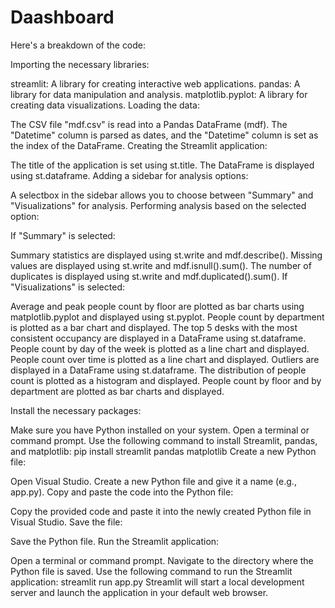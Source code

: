 # Daashboard

Here's a breakdown of the code:

Importing the necessary libraries:

streamlit: A library for creating interactive web applications.
pandas: A library for data manipulation and analysis.
matplotlib.pyplot: A library for creating data visualizations.
Loading the data:

The CSV file "mdf.csv" is read into a Pandas DataFrame (mdf).
The "Datetime" column is parsed as dates, and the "Datetime" column is set as the index of the DataFrame.
Creating the Streamlit application:

The title of the application is set using st.title.
The DataFrame is displayed using st.dataframe.
Adding a sidebar for analysis options:

A selectbox in the sidebar allows you to choose between "Summary" and "Visualizations" for analysis.
Performing analysis based on the selected option:

If "Summary" is selected:

Summary statistics are displayed using st.write and mdf.describe().
Missing values are displayed using st.write and mdf.isnull().sum().
The number of duplicates is displayed using st.write and mdf.duplicated().sum().
If "Visualizations" is selected:

Average and peak people count by floor are plotted as bar charts using matplotlib.pyplot and displayed using st.pyplot.
People count by department is plotted as a bar chart and displayed.
The top 5 desks with the most consistent occupancy are displayed in a DataFrame using st.dataframe.
People count by day of the week is plotted as a line chart and displayed.
People count over time is plotted as a line chart and displayed.
Outliers are displayed in a DataFrame using st.dataframe.
The distribution of people count is plotted as a histogram and displayed.
People count by floor and by department are plotted as bar charts and displayed.


Install the necessary packages:

Make sure you have Python installed on your system.
Open a terminal or command prompt.
Use the following command to install Streamlit, pandas, and matplotlib: pip install streamlit pandas matplotlib
Create a new Python file:

Open Visual Studio.
Create a new Python file and give it a name (e.g., app.py).
Copy and paste the code into the Python file:

Copy the provided code and paste it into the newly created Python file in Visual Studio.
Save the file:

Save the Python file.
Run the Streamlit application:

Open a terminal or command prompt.
Navigate to the directory where the Python file is saved.
Use the following command to run the Streamlit application: streamlit run app.py
Streamlit will start a local development server and launch the application in your default web browser.
